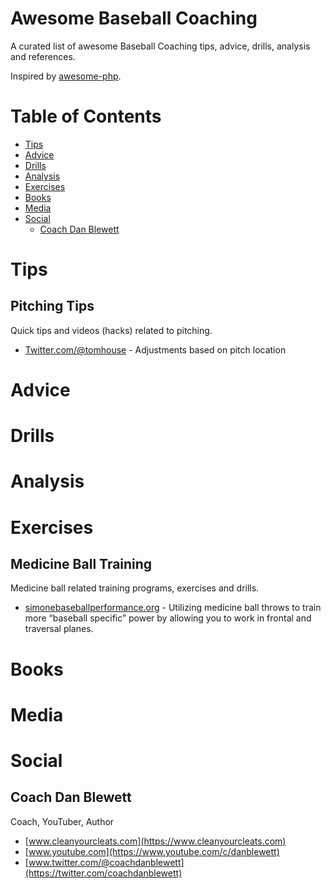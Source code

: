 # Awesome Baseball Coaching
A curated list of awesome Baseball Coaching tips, advice, drills, analysis and references.

Inspired by [awesome-php](https://github.com/ziadoz/awesome-php).

# Table of Contents

- [Tips](#Tips)
- [Advice](#Advice)
- [Drills](#Drills)
- [Analysis](#Analysis)
- [Exercises](#Exercises)
- [Books](#Books)
- [Media](#Media)
- [Social](#Social)
  - [Coach Dan Blewett](#coach-dan-blewett)
  
# Tips

## Pitching Tips
Quick tips and videos (hacks) related to pitching.
- [Twitter.com/@tomhouse](https://twitter.com/tomhouse/status/1544850654736183297) - Adjustments based on pitch location

# Advice

# Drills

# Analysis

# Exercises

## Medicine Ball Training
Medicine ball related training programs, exercises and drills.
- [simonebaseballperformance.org](https://simonebaseballperformance.org/2019/09/15/medicine-ball-training-exercises-programming-guidelines-and-more/) - Utilizing medicine ball throws to train more “baseball specific” power by allowing you to work in frontal and traversal planes.

# Books

# Media

# Social

## Coach Dan Blewett
Coach, YouTuber, Author
- [www.cleanyourcleats.com](https://www.cleanyourcleats.com)
- [www.youtube.com](https://www.youtube.com/c/danblewett)
- [www.twitter.com/@coachdanblewett](https://twitter.com/coachdanblewett)

